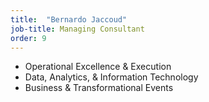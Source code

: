 ```yaml
---
title:  "Bernardo Jaccoud"
job-title: Managing Consultant
order: 9
---
```

- Operational Excellence & Execution
- Data, Analytics, & Information Technology
- Business & Transformational Events
